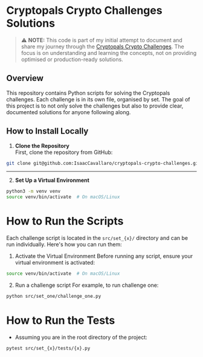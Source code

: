 # Cryptopals Crypto Challenges Solutions

> ⚠️ **NOTE:** This code is part of my initial attempt to document and share my journey through the [Cryptopals Crypto Challenges](https://www.cryptopals.com/). The focus is on understanding and learning the concepts, not on providing optimised or production-ready solutions.

## Overview

This repository contains Python scripts for solving the Cryptopals challenges. Each challenge is in its own file, organised by set. The goal of this project is to not only solve the challenges but also to provide clear, documented solutions for anyone following along.

## How to Install Locally

1. **Clone the Repository**  
   First, clone the repository from GitHub:

```bash
git clone git@github.com:IsaacCavallaro/cryptopals-crypto-challenges.git
```

---

2. **Set Up a Virtual Environment**  

```bash
python3 -m venv venv
source venv/bin/activate  # On macOS/Linux
```

# How to Run the Scripts

Each challenge script is located in the `src/set_{x}/` directory and can be run individually. Here's how you can run them:

1. Activate the Virtual Environment
Before running any script, ensure your virtual environment is activated:

```bash
source venv/bin/activate  # On macOS/Linux
```

2. Run a challenge script
For example, to run challenge one:

```bash
python src/set_one/challenge_one.py
```

# How to Run the Tests

- Assuming you are in the root directory of the project:

```bash
pytest src/set_{x}/tests/{x}.py
```
